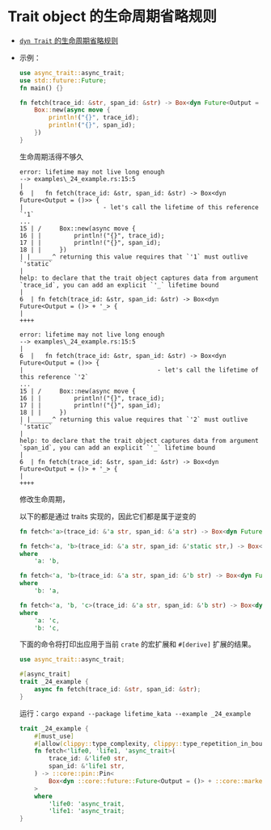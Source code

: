 # Trait object 的生命周期省略规则

- [`dyn Trait` 的生命周期省略规则](https://rustwiki.org/zh-CN/reference/lifetime-elision.html#%E9%BB%98%E8%AE%A4%E7%9A%84-trait%E5%AF%B9%E8%B1%A1%E7%9A%84%E7%94%9F%E5%91%BD%E5%91%A8%E6%9C%9F)
- 示例：

    ```rust
    use async_trait::async_trait;
    use std::future::Future;
    fn main() {}

    fn fetch(trace_id: &str, span_id: &str) -> Box<dyn Future<Output = ()>> {
        Box::new(async move {
            println!("{}", trace_id);
            println!("{}", span_id);
        })
    }
    ```

    生命周期活得不够久

    ```
    error: lifetime may not live long enough
    --> examples\_24_example.rs:15:5
    |
    6  |   fn fetch(trace_id: &str, span_id: &str) -> Box<dyn Future<Output = ()>> {
    |                      - let's call the lifetime of this reference `'1`
    ...
    15 | /     Box::new(async move {
    16 | |         println!("{}", trace_id);
    17 | |         println!("{}", span_id);
    18 | |     })
    | |______^ returning this value requires that `'1` must outlive `'static`
    |
    help: to declare that the trait object captures data from argument `trace_id`, you can add an explicit `'_` lifetime bound
    |
    6  | fn fetch(trace_id: &str, span_id: &str) -> Box<dyn Future<Output = ()> + '_> {
    |                                                                        ++++

    error: lifetime may not live long enough
    --> examples\_24_example.rs:15:5
    |
    6  |   fn fetch(trace_id: &str, span_id: &str) -> Box<dyn Future<Output = ()>> {
    |                                     - let's call the lifetime of this reference `'2`
    ...
    15 | /     Box::new(async move {
    16 | |         println!("{}", trace_id);
    17 | |         println!("{}", span_id);
    18 | |     })
    | |______^ returning this value requires that `'2` must outlive `'static`
    |
    help: to declare that the trait object captures data from argument `span_id`, you can add an explicit `'_` lifetime bound
    |
    6  | fn fetch(trace_id: &str, span_id: &str) -> Box<dyn Future<Output = ()> + '_> {
    |                                                                        ++++
    ```

    修改生命周期，

    以下的都是通过 traits 实现的，因此它们都是属于逆变的

    ```rust
    fn fetch<'a>(trace_id: &'a str, span_id: &'a str) -> Box<dyn Future<Output = ()> + 'a>
    ```

    ```rust
    fn fetch<'a, 'b>(trace_id: &'a str, span_id: &'static str,) -> Box<dyn Future<Output = ()> + 'b> 
    where
        'a: 'b,
    ```

    ```rust
    fn fetch<'a, 'b>(trace_id: &'a str, span_id: &'b str) -> Box<dyn Future<Output = ()> + 'a>
    where
        'b: 'a,
    ```

    ```rust
    fn fetch<'a, 'b, 'c>(trace_id: &'a str, span_id: &'b str) -> Box<dyn Future<Output = ()> + 'c>
    where
        'a: 'c,
        'b: 'c,
    ```



    下面的命令将打印出应用于当前 `crate` 的宏扩展和 `#[derive]` 扩展的结果。

    ```rust
    use async_trait::async_trait;

    #[async_trait]
    trait _24_example {
        async fn fetch(trace_id: &str, span_id: &str);
    }
    ```
    运行：`cargo expand --package lifetime_kata --example _24_example`

    ```rust
    trait _24_example {
        #[must_use]
        #[allow(clippy::type_complexity, clippy::type_repetition_in_bounds)]
        fn fetch<'life0, 'life1, 'async_trait>(
            trace_id: &'life0 str,
            span_id: &'life1 str,
        ) -> ::core::pin::Pin<
            Box<dyn ::core::future::Future<Output = ()> + ::core::marker::Send + 'async_trait>,
        >
        where
            'life0: 'async_trait,
            'life1: 'async_trait;
    }
    ```